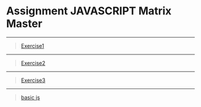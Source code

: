 # Assignment JAVASCRIPT Matrix Master

---

> [Exercise1](../JavaScript-Assignment-MatrixMaster/exercise-1/exercise-1.js)
---

> [Exercise2](../JavaScript-Assignment-MatrixMaster/exercise-2/exercise-2.js)
---

> [Exercise3](../JavaScript-Assignment-MatrixMaster/exercise-3/exercise-3.js)

---
> [basic js](../JavaScript-Assignment-MatrixMaster/BasicJS/B-JS.md)